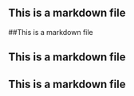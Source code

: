 ## This is a markdown file
##This is a markdown file
## This is a markdown file
## This is a markdown file

